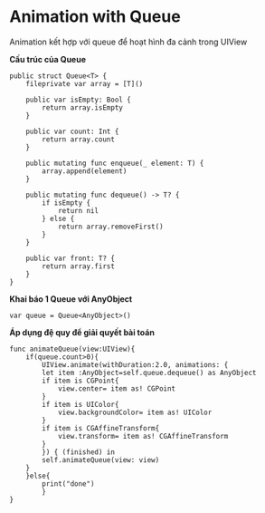 # **Animation with Queue**

Animation kết hợp với queue để hoạt hình đa cảnh trong UIView

**Cấu trúc của Queue**

```
public struct Queue<T> {
    fileprivate var array = [T]()

    public var isEmpty: Bool {
        return array.isEmpty
    }

    public var count: Int {
        return array.count
    }

    public mutating func enqueue(_ element: T) {
        array.append(element)
    }

    public mutating func dequeue() -> T? {
        if isEmpty {
            return nil
        } else {
            return array.removeFirst()
        }
    }

    public var front: T? {
        return array.first
    }
}
```

**Khai báo 1 Queue với AnyObject**

```
var queue = Queue<AnyObject>()
```

**Áp dụng đệ quy để giải quyết bài toán**

```
func animateQueue(view:UIView){
    if(queue.count>0){
        UIView.animate(withDuration:2.0, animations: {
        let item :AnyObject=self.queue.dequeue() as AnyObject
        if item is CGPoint{
            view.center= item as! CGPoint
        }
        if item is UIColor{
            view.backgroundColor= item as! UIColor
        }
        if item is CGAffineTransform{
            view.transform= item as! CGAffineTransform
        }
        }) { (finished) in
        self.animateQueue(view: view)
    }
    }else{
        print("done")
        }
}
```



